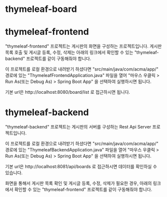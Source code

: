 # thymeleaf-board



# thymeleaf-frontend

"thymeleaf-frontend" 프로젝트는 게시판의 화면을 구성하는 프로젝트입니다. 게시판 목록 호출 및 게시글 등록, 수정, 삭제는 아래의 링크에서 확인할 수 있는 "thymeleaf-backend" 프로젝트를 같이 구동해줘야 합니다.

이 프로젝트를 로컬 환경으로 내려받기 하셨다면 "src/main/java/com/acma/app/" 경로에 있는 "ThymeleafFrontendApplication.java" 파일을 열어 "마우스 우클릭 > Run As(또는 Debug As) > Spring Boot App" 을 선택하여 실행하시면 됩니다.

기본 url은 http://localhost:8080/board/list 로 접근하시면 됩니다.



# thymeleaf-backend

"thymeleaf-backend" 프로젝트는 게시판의 서버를 구성하는 Rest Api Server 프로젝트입니다.

이 프로젝트를 로컬 환경으로 내려받기 하셨다면 "src/main/java/com/acma/app/" 경로에 있는 "ThymeleafBackendApplication.java" 파일을 열어 "마우스 우클릭 > Run As(또는 Debug As) > Spring Boot App" 을 선택하여 실행하시면 됩니다.

기본 url은 http://localhost:8081/api/boards 로 접근하시면 데이터를 확인하실 수 있습니다.

화면을 통해서 게시판 목록 확인 및 게시글 등록, 수정, 삭제가 필요한 경우, 아래의 링크에서 확인할 수 있는 "thymeleaf-frontend" 프로젝트를 같이 구동해줘야 합니다.
